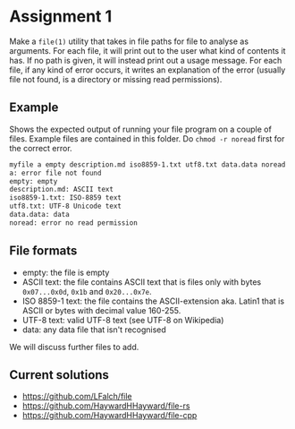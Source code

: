 # Assignment 1

Make a `file(1)` utility that takes in file paths for file to analyse as arguments. For each file, it will print out to the user what kind of contents it has. If no path is given, it will instead print out a usage message. For each file, if any kind of error occurs, it writes an explanation of the error (usually file not found, is a directory or missing read permissions).

## Example

Shows the expected output of running your file program on a couple of files. Example files are contained in this folder. Do `chmod -r noread` first for the correct error.

```sh
myfile a empty description.md iso8859-1.txt utf8.txt data.data noread
a: error file not found
empty: empty
description.md: ASCII text
iso8859-1.txt: ISO-8859 text
utf8.txt: UTF-8 Unicode text
data.data: data
noread: error no read permission
```

## File formats

- empty: the file is empty
- ASCII text: the file contains ASCII text that is files only with bytes `0x07...0x0d`, `0x1b` and `0x20...0x7e`.
- ISO 8859-1 text: the file contains the ASCII-extension aka. Latin1 that is ASCII or bytes with decimal value 160-255.
- UTF-8 text: valid UTF-8 text (see UTF-8 on Wikipedia)
- data: any data file that isn't recognised

We will discuss further files to add.

## Current solutions

- <https://github.com/LFalch/file>
- <https://github.com/HaywardHHayward/file-rs>
- <https://github.com/HaywardHHayward/file-cpp>
